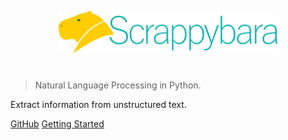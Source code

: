 <img
    src="./img/logo.svg"
    width="350"
    style="display: block; width: 350px; margin: auto; margin-bottom: 3em"
/>

> Natural Language Processing in Python.

Extract information from unstructured text.

[GitHub](https://github.com/ericperriard/scrappybara)
[Getting Started](../README.md)
